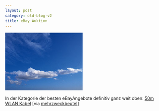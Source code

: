```yaml
---
layout: post
category: old-blog-v2
title: eBay Auktion
---
```


![ebay_50mWLAN-Kabel.jpg](/images-blog/old-blogs/ebay_50mWLAN-Kabel.jpg)

In der Kategorie der besten eBayAngebote definitiv ganz weit oben: [50m WLAN Kabel](http://cgi.ebay.de/ws/eBayISAPI.dll?ViewItem&item=3062043990&category=26809) [via [mehrzweckbeutel](http://www.mehrzweckbeutel.de/comments.php?id=P1603_0_1_0)]

